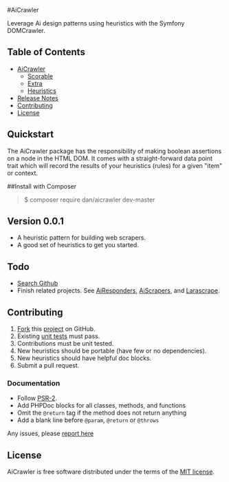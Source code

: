 #AiCrawler

Leverage Ai design patterns using heuristics with the Symfony DOMCrawler.


## Table of Contents

- [AiCrawler](AiCrawler/README.md)
   - [Scorable](AiCrawler/scorable.md)
   - [Extra](AiCrawler/extra.md)
   - [Heuristics](AiCrawler/Heuristics/README.md)
- [Release Notes](#notes)
- [Contributing](#contributing)
- [License](#license)


## Quickstart<a name="quickstart"></a>

The AiCrawler package has the responsibility of making boolean assertions on a node in the HTML DOM. It comes with a straight-forward data point trait which will record the results of your heuristics (rules) for a given "item" or context.

##Install with Composer<a name="install"></a>

>$ composer require dan/aicrawler dev-master


## Version 0.0.1<a name="notes"></a>

- A heuristic pattern for building web scrapers.
- A good set of heuristics to get you started.


## Todo<a name="todo"></a>

- [Search Github](https://github.com/danrichards/aicrawler/search?utf8=%E2%9C%93&q=todo)
- Finish related projects. See [AiResponders](https://github.com/danrichards/airesponders), [AiScrapers](https://github.com/danrichards/aiscrapers), and [Larascrape](https://github.com/danrichards/larascrape).


## Contributing<a name="contributing"></a>

1. [Fork](https://github.com/danrichards/aicrawler) this [project](https://github.com/danrichards/aicrawler) on GitHub.
2. Existing [unit tests](https://github.com/danrichards/aicrawler/tree/master/tests) must pass.
3. Contributions must be unit tested.
4. New heuristics should be portable (have few or no dependencies).
5. New heuristics should have helpful doc blocks.
6. Submit a pull request.


### Documentation<a name="documentation"></a>

- Follow [PSR-2](http://www.php-fig.org/psr/psr-2/).
- Add PHPDoc blocks for all classes, methods, and functions
- Omit the `@return` tag if the method does not return anything
- Add a blank line before `@param`, `@return` or `@throws`

Any issues, please [report here](https://github.com/danrichards/aicrawler/issues)


## License<a name="license"></a>

AiCrawler is free software distributed under the terms of the [MIT license](http://opensource.org/licenses/MIT).